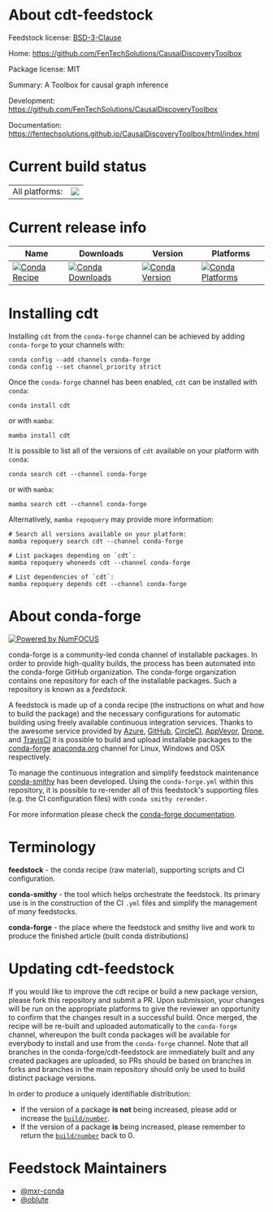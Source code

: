 About cdt-feedstock
===================

Feedstock license: [BSD-3-Clause](https://github.com/conda-forge/cdt-feedstock/blob/main/LICENSE.txt)

Home: https://github.com/FenTechSolutions/CausalDiscoveryToolbox

Package license: MIT

Summary: A Toolbox for causal graph inference

Development: https://github.com/FenTechSolutions/CausalDiscoveryToolbox

Documentation: https://fentechsolutions.github.io/CausalDiscoveryToolbox/html/index.html

Current build status
====================


<table><tr><td>All platforms:</td>
    <td>
      <a href="https://dev.azure.com/conda-forge/feedstock-builds/_build/latest?definitionId=12914&branchName=main">
        <img src="https://dev.azure.com/conda-forge/feedstock-builds/_apis/build/status/cdt-feedstock?branchName=main">
      </a>
    </td>
  </tr>
</table>

Current release info
====================

| Name | Downloads | Version | Platforms |
| --- | --- | --- | --- |
| [![Conda Recipe](https://img.shields.io/badge/recipe-cdt-green.svg)](https://anaconda.org/conda-forge/cdt) | [![Conda Downloads](https://img.shields.io/conda/dn/conda-forge/cdt.svg)](https://anaconda.org/conda-forge/cdt) | [![Conda Version](https://img.shields.io/conda/vn/conda-forge/cdt.svg)](https://anaconda.org/conda-forge/cdt) | [![Conda Platforms](https://img.shields.io/conda/pn/conda-forge/cdt.svg)](https://anaconda.org/conda-forge/cdt) |

Installing cdt
==============

Installing `cdt` from the `conda-forge` channel can be achieved by adding `conda-forge` to your channels with:

```
conda config --add channels conda-forge
conda config --set channel_priority strict
```

Once the `conda-forge` channel has been enabled, `cdt` can be installed with `conda`:

```
conda install cdt
```

or with `mamba`:

```
mamba install cdt
```

It is possible to list all of the versions of `cdt` available on your platform with `conda`:

```
conda search cdt --channel conda-forge
```

or with `mamba`:

```
mamba search cdt --channel conda-forge
```

Alternatively, `mamba repoquery` may provide more information:

```
# Search all versions available on your platform:
mamba repoquery search cdt --channel conda-forge

# List packages depending on `cdt`:
mamba repoquery whoneeds cdt --channel conda-forge

# List dependencies of `cdt`:
mamba repoquery depends cdt --channel conda-forge
```


About conda-forge
=================

[![Powered by
NumFOCUS](https://img.shields.io/badge/powered%20by-NumFOCUS-orange.svg?style=flat&colorA=E1523D&colorB=007D8A)](https://numfocus.org)

conda-forge is a community-led conda channel of installable packages.
In order to provide high-quality builds, the process has been automated into the
conda-forge GitHub organization. The conda-forge organization contains one repository
for each of the installable packages. Such a repository is known as a *feedstock*.

A feedstock is made up of a conda recipe (the instructions on what and how to build
the package) and the necessary configurations for automatic building using freely
available continuous integration services. Thanks to the awesome service provided by
[Azure](https://azure.microsoft.com/en-us/services/devops/), [GitHub](https://github.com/),
[CircleCI](https://circleci.com/), [AppVeyor](https://www.appveyor.com/),
[Drone](https://cloud.drone.io/welcome), and [TravisCI](https://travis-ci.com/)
it is possible to build and upload installable packages to the
[conda-forge](https://anaconda.org/conda-forge) [anaconda.org](https://anaconda.org/)
channel for Linux, Windows and OSX respectively.

To manage the continuous integration and simplify feedstock maintenance
[conda-smithy](https://github.com/conda-forge/conda-smithy) has been developed.
Using the ``conda-forge.yml`` within this repository, it is possible to re-render all of
this feedstock's supporting files (e.g. the CI configuration files) with ``conda smithy rerender``.

For more information please check the [conda-forge documentation](https://conda-forge.org/docs/).

Terminology
===========

**feedstock** - the conda recipe (raw material), supporting scripts and CI configuration.

**conda-smithy** - the tool which helps orchestrate the feedstock.
                   Its primary use is in the construction of the CI ``.yml`` files
                   and simplify the management of *many* feedstocks.

**conda-forge** - the place where the feedstock and smithy live and work to
                  produce the finished article (built conda distributions)


Updating cdt-feedstock
======================

If you would like to improve the cdt recipe or build a new
package version, please fork this repository and submit a PR. Upon submission,
your changes will be run on the appropriate platforms to give the reviewer an
opportunity to confirm that the changes result in a successful build. Once
merged, the recipe will be re-built and uploaded automatically to the
`conda-forge` channel, whereupon the built conda packages will be available for
everybody to install and use from the `conda-forge` channel.
Note that all branches in the conda-forge/cdt-feedstock are
immediately built and any created packages are uploaded, so PRs should be based
on branches in forks and branches in the main repository should only be used to
build distinct package versions.

In order to produce a uniquely identifiable distribution:
 * If the version of a package **is not** being increased, please add or increase
   the [``build/number``](https://docs.conda.io/projects/conda-build/en/latest/resources/define-metadata.html#build-number-and-string).
 * If the version of a package **is** being increased, please remember to return
   the [``build/number``](https://docs.conda.io/projects/conda-build/en/latest/resources/define-metadata.html#build-number-and-string)
   back to 0.

Feedstock Maintainers
=====================

* [@mxr-conda](https://github.com/mxr-conda/)
* [@oblute](https://github.com/oblute/)

